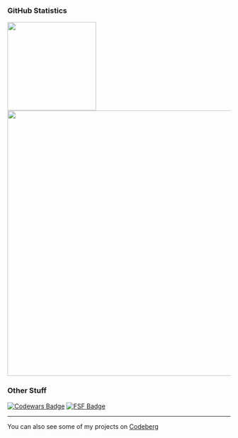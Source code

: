 ### GitHub Statistics
<a href="https://github.com/anuraghazra/github-readme-stats">
  <img height=200 align="center" src="https://github-readme-stats.vercel.app/api?username=marvhus&theme=gruvbox&show_icons=true&card_width=400">
</a>
<br>
<a href="https://github.com/anuraghazra/github-readme-stats">
  <img height=600 align="center" src="https://github-readme-stats.vercel.app/api/top-langs?username=marvhus&theme=gruvbox&layout=donut-vertical&langs_count=20&card_width=410&disable_animations=true">
</a>

### Other Stuff
[![Codewars Badge](https://www.codewars.com/users/marvhus/badges/large)](https://www.codewars.com/users/marvhus)
[![FSF Badge](https://static.fsf.org/nosvn/associate/crm/6024268.png)](https://www.fsf.org/)

___

<!-- Codeberg -->
You can also see some of my projects on [Codeberg](https://codeberg.org/marvhus)
